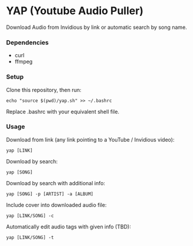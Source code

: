 # YAP (Youtube Audio Puller)
Download Audio from Invidious by link or automatic search by song name.

### Dependencies
- curl
- ffmpeg

### Setup
Clone this repository, then run:
```
echo "source $(pwd)/yap.sh" >> ~/.bashrc
```
Replace .bashrc with your equivalent shell file.

### Usage
Download from link (any link pointing to a YouTube / Invidious video):
```
yap [LINK]
```
Download by search:
```
yap [SONG]
```
Download by search with additional info:
```
yap [SONG] -p [ARTIST] -a [ALBUM]
```
Include cover into downloaded audio file:
```
yap [LINK/SONG] -c
```
Automatically edit audio tags with given info (TBD):
```
yap [LINK/SONG] -t
```



